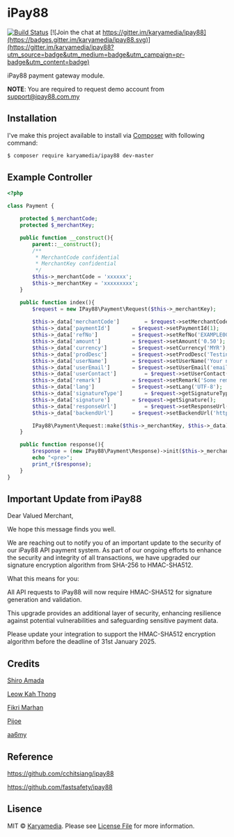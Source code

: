 # iPay88
[![Build Status](https://img.shields.io/packagist/dt/karyamedia/ipay88.svg?maxAge=2592000)](https://packagist.org/packages/karyamedia/ipay88) [![Join the chat at https://gitter.im/karyamedia/ipay88](https://badges.gitter.im/karyamedia/ipay88.svg)](https://gitter.im/karyamedia/ipay88?utm_source=badge&utm_medium=badge&utm_campaign=pr-badge&utm_content=badge)

iPay88 payment gateway module.

**NOTE**: You are required to request demo account from support@ipay88.com.my

## Installation

I've make this project available to install via [Composer](https://getcomposer.org/) with following command:

```bash
$ composer require karyamedia/ipay88 dev-master
```

## Example Controller

```php
<?php

class Payment {

	protected $_merchantCode;
	protected $_merchantKey;

	public function __construct(){
		parent::__construct();
		/**
		 * MerchantCode confidential
		 * MerchantKey confidential
		 */
		$this->_merchantCode = 'xxxxxx';
		$this->_merchantKey = 'xxxxxxxxx';
	}

	public function index(){
		$request = new IPay88\Payment\Request($this->_merchantKey);
		
		$this->_data['merchantCode'] 		= $request->setMerchantCode($this->_merchantCode);
		$this->_data['paymentId'] 		= $request->setPaymentId(1);
		$this->_data['refNo'] 			= $request->setRefNo('EXAMPLE0001');
		$this->_data['amount'] 			= $request->setAmount('0.50');
		$this->_data['currency'] 		= $request->setCurrency('MYR');
		$this->_data['prodDesc'] 		= $request->setProdDesc('Testing');
		$this->_data['userName'] 		= $request->setUserName('Your name');
		$this->_data['userEmail'] 		= $request->setUserEmail('email@example.com');
		$this->_data['userContact'] 		= $request->setUserContact('0123456789');
		$this->_data['remark'] 			= $request->setRemark('Some remarks here..');
		$this->_data['lang'] 			= $request->setLang('UTF-8');
		$this->_data['signatureType']		= $request->getSignatureType('HMACSHA256'),
		$this->_data['signature'] 		= $request->getSignature();
		$this->_data['responseUrl'] 		= $request->setResponseUrl('http://example.com/response');
		$this->_data['backendUrl'] 		= $request->setBackendUrl('http://example.com/backend');

		IPay88\Payment\Request::make($this->_merchantKey, $this->_data);
	}

	public function response(){	
		$response = (new IPay88\Payment\Response)->init($this->_merchantCode);
		echo "<pre>";
		print_r($response);
	}
}
```

## Important Update from iPay88
Dear Valued Merchant,

We hope this message finds you well.

We are reaching out to notify you of an important update to the security of our iPay88 API payment system. As part
of our ongoing efforts to enhance the security and integrity of all transactions, we have upgraded our signature encryption algorithm from SHA-256 to HMAC-SHA512.

What this means for you:

All API requests to iPay88 will now require HMAC-SHA512 for signature generation and validation.

This upgrade provides an additional layer of security, enhancing resilience against potential vulnerabilities and safeguarding sensitive payment data.

Please update your integration to support the HMAC-SHA512 encryption algorithm before the deadline of
31st January 2025.

## Credits

[Shiro Amada](https://github.com/shiroamada)

[Leow Kah Thong](https://github.com/ktleow)

[Fikri Marhan](https://github.com/fikri-marhan)

[Pijoe](https://github.com/pijoe86)

[aa6my](https://github.com/aa6my)

## Reference
https://github.com/cchitsiang/ipay88

https://github.com/fastsafety/ipay88

## Lisence

MIT © [Karyamedia](https://github.com/karyamedia/karya). Please see [License File](LICENSE.md) for more information.
